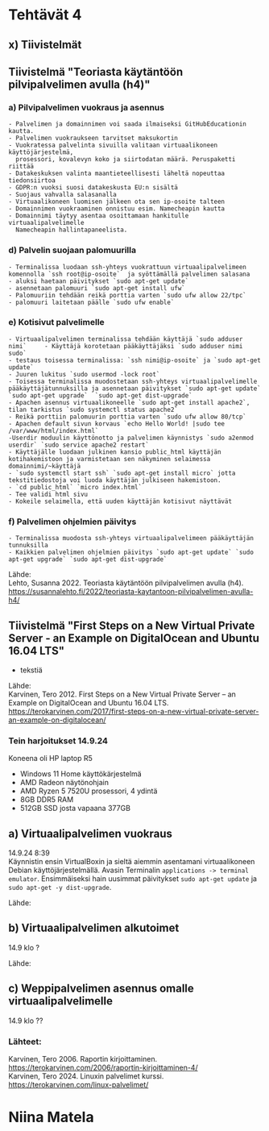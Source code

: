 # Tehtävät 4

## x) Tiivistelmät  
  
## Tiivistelmä "Teoriasta käytäntöön pilvipalvelimen avulla (h4)"  

  ### a) Pilvipalvelimen vuokraus ja asennus   
    - Palvelimen ja domainnimen voi saada ilmaiseksi GitHubEducationin kautta.  
    - Palvelimen vuokraukseen tarvitset maksukortin  
    - Vuokratessa palvelinta sivuilla valitaan virtuaalikoneen käyttöjärjestelmä,       
      prosessori, kovalevyn koko ja siirtodatan määrä. Peruspaketti riittää  
    - Datakeskuksen valinta maantieteellisesti läheltä nopeuttaa tiedonsiirtoa  
    - GDPR:n vuoksi suosi datakeskusta EU:n sisältä  
    - Suojaus vahvalla salasanalla  
    - Virtuaalikoneen luomisen jälkeen ota sen ip-osoite talteen  
    - Domainnimen vuokraaminen onnistuu esim. Namecheapin kautta  
    - Domainnimi täytyy asentaa osoittamaan hankitulle virtuaalipalvelimelle       
      Namecheapin hallintapaneelista.  
  
  ### d) Palvelin suojaan palomuurilla  
    - Terminalissa luodaan ssh-yhteys vuokrattuun virtuaalipalvelimeen komennolla `ssh root@ip-osoite`  ja syöttämällä palvelimen salasana
    - aluksi haetaan päivitykset `sudo apt-get update`  
    - asennetaan palomuuri `sudo apt-get install ufw`  
    - Palomuuriin tehdään reikä porttia varten `sudo ufw allow 22/tpc`  
    - palomuuri laitetaan päälle `sudo ufw enable`  
    
  ### e) Kotisivut palvelimelle  
    - Virtuaalipalvelimen terminalissa tehdään käyttäjä `sudo adduser nimi`     - Käyttäjä korotetaan pääkäyttäjäksi `sudo adduser nimi sudo`  
    - testaus toisessa terminalissa: `ssh nimi@ip-osoite` ja `sudo apt-get update`  
    - Juuren lukitus `sudo usermod -lock root`  
    - Toisessa terminalissa muodostetaan ssh-yhteys virtuaalipalvelimelle pääkäyttäjätunnuksilla ja asennetaan päivitykset `sudo apt-get update` `sudo apt-get upgrade`  `sudo apt-get dist-upgrade`  
    - Apachen asennus virtuaalikoneelle `sudo apt-get install apache2`, tilan tarkistus `sudo systemctl status apache2`  
    - Reikä porttiin palomuurin porttia varten `sudo ufw allow 80/tcp`  
    - Apachen default sivun korvaus `echo Hello World! |sudo tee /var/www/html/index.html`  
    -Userdir moduulin käyttönotto ja palvelimen käynnistys `sudo a2enmod userdir` `sudo service apache2 restart`  
    - Käyttäjälle luodaan julkinen kansio public_html käyttäjän kotihakemistoon ja varmistetaan sen näkyminen selaimessa domainnimi/~käyttäjä  
    - `sudo systemctl start ssh` `sudo apt-get install micro` jotta tekstitiedostoja voi luoda käyttäjän julkiseen hakemistoon.
    - `cd public_html` `micro index.html`  
    - Tee validi html sivu  
    - Kokeile selaimella, että uuden käyttäjän kotisivut näyttävät
  ### f) Palvelimen ohjelmien päivitys  
    - Terminalissa muodosta ssh-yhteys virtuaalipalvelimeen pääkäyttäjän tunnuksilla
    - Kaikkien palvelimen ohjelmien päivitys `sudo apt-get update` `sudo apt-get upgrade` `sudo apt-get dist-upgrade`
Lähde:  
Lehto, Susanna 2022. Teoriasta käytäntöön pilvipalvelimen avulla (h4). https://susannalehto.fi/2022/teoriasta-kaytantoon-pilvipalvelimen-avulla-h4/


  ## Tiivistelmä "First Steps on a New Virtual Private Server - an Example on DigitalOcean and Ubuntu 16.04 LTS"  
- tekstiä

Lähde:  
Karvinen, Tero 2012. First Steps on a New Virtual Private Server – an Example on DigitalOcean and Ubuntu 16.04 LTS. https://terokarvinen.com/2017/first-steps-on-a-new-virtual-private-server-an-example-on-digitalocean/
  
  
### Tein harjoitukset 14.9.24  
Koneena oli HP laptop R5  
- Windows 11 Home käyttökärjestelmä
- AMD Radeon näytönohjain
- AMD Ryzen 5 7520U prosessori, 4 ydintä
- 8GB DDR5 RAM 
- 512GB SSD josta vapaana 377GB  
  
## a) Virtuaalipalvelimen vuokraus
    
14.9.24 8:39  
Käynnistin ensin VirtualBoxin ja sieltä aiemmin asentamani virtuaalikoneen Debian käyttöjärjestelmällä. Avasin Terminalin  `applications -> terminal emulator`. Ensimmäiseksi hain uusimmat päivitykset  `sudo apt-get update` ja `sudo apt-get -y dist-upgrade`.  
  


Lähde: 

## b) Virtuaalipalvelimen alkutoimet

14.9 klo ?  




Lähde: 

## c) Weppipalvelimen asennus omalle virtuaalipalvelimelle

14.9 klo ??
  




### Lähteet: 
Karvinen, Tero 2006. Raportin kirjoittaminen. https://terokarvinen.com/2006/raportin-kirjoittaminen-4/  
Karvinen, Tero 2024. Linuxin palvelimet kurssi. https://terokarvinen.com/linux-palvelimet/  

# Niina Matela  
  
